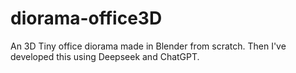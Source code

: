# diorama-office3D
An 3D Tiny office diorama made in Blender from scratch. Then I've developed this using Deepseek and ChatGPT.
